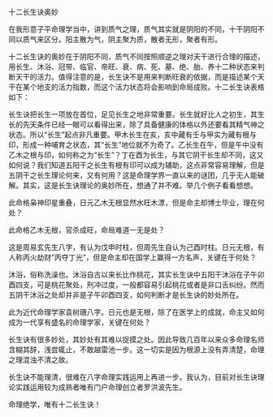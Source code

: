 十二长生诀奥妙

在我形意子平命理学当中，讲到质气之理，质气其实就是阴阳的不同，十干阴阳不同以质气来区分。阳主散为气，阴主聚为质，散者无形，聚者有形。

十二长生诀的奥妙在于阴阳不同，质气不同按照顺逆之理对天干进行合理的描述，用长生、沐浴、冠带、临官、帝旺、衰、病、死、墓、绝、胎、养十二种状态来判断天干的活力。值得注意的是，长生诀不是用来判断旺衰的依据，而是描述某个天干在某个地支的活力指数，而这个活力状态将会影响到命局成败。十二长生诀表格如下：

长生诀把长生一项放在首位，足见长生之地非常重要。长生就好比人之初生，其生长的先天条件已经一眼可以看得出来，除了具备健康的体格以外还要看其精气神之状态。所以“长生”起点非凡重要。甲木长生在亥，亥中藏有壬与甲实为藏有根与印，形成一种哺育之状态，其“长生”地位就不为奇了。乙长生在午，但是午中没有乙木之根与印，如何称之为“长生”？丁在酉为长生，与其它阴干长生却不同，这又如何说？我们知道五阳干之长生有根有印可以成为辅助，这点非常容易理解，但是五阴干之长生理论何来，又有何用？这是命理学界一直以来的谜团，几乎无人能破解。其实，这是长生诀理论的奥妙所在，想通了并不难。举几个例子看看想想。

此命格枭神印星重叠，日元乙木无根显然水旺木漂，但是命主却博士毕业，理在何处？

此命格乙木无根，官杀成旺，命局难道一无是处？

这是周易玄先生八字，有认为戊申时柱，但周先生自认为己酉时柱。日元无根，有人称丙火劫财“丙夺丁光”，但是命主却在国学上赢得一方名声，关键在于何处？

沐浴，俗称洗澡也。沐浴自古以来长比作桃花，其实长生诀中五阳干沐浴在子午卯酉四支，可是桃花聚处，刑冲过度，一般都容易引起桃花或者是非口舌纠纷。然而五阴干沐浴之处却并非是子午卯酉四支，如何判断才是长生诀的妙处所在。

此为近代命理学家袁树珊八字。日元也是无根，除了在医学上的成就，命主又如何成为一代享有盛名的命理学家，关键在何处？

长生诀有很多妙处，其妙处有其难以捉摸之处。因此导致几百年以来众多命理名师含糊其辞，浅尝辄止，不敢越雷池一步。这一切实是因为根源上没有弄清楚，命理之理混浊不清之故。

长生诀不能理清，很难在八字命理实践运用上再进一步。我认为，目前对长生诀理论实践运用较为成熟者唯有门户命理创立者罗洪波先生。

命理绝学，唯有十二长生诀！

